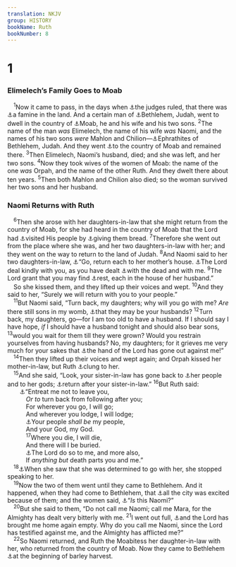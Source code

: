 ```yaml
---
translation: NKJV
group: HISTORY
bookName: Ruth 
bookNumber: 8
---
```


<div class="title"><h1>1</h1><h3>Elimelech’s Family Goes to Moab</h3></div>
<span class="verse ru_1_1"> <sup>1</sup>Now it came to pass, in the days when <a data-toggle="tooltip" data-placement="bottom" title="Judg. 2:16–18">⚓</a>the judges ruled, that there was <a data-toggle="tooltip" data-placement="bottom" title="Gen. 12:10; 26:1; 2 Kin. 8:1">⚓</a>a famine in the land. And a certain man of <a data-toggle="tooltip" data-placement="bottom" title="Judg. 17:8; Mic. 5:2">⚓</a>Bethlehem, Judah, went to dwell in the country of <a data-toggle="tooltip" data-placement="bottom" title="Gen. 19:37">⚓</a>Moab, he and his wife and his two sons. </span>
<span class="verse ru_1_2"><sup>2</sup>The name of the man <i>was</i> Elimelech, the name of his wife <i>was</i> Naomi, and the names of his two sons <i>were</i> Mahlon and Chilion—<a data-toggle="tooltip" data-placement="bottom" title="Gen. 35:19; 1 Sam. 1:1; 1 Kin. 11:26">⚓</a>Ephrathites of Bethlehem, Judah. And they went <a data-toggle="tooltip" data-placement="bottom" title="Judg. 3:30">⚓</a>to the country of Moab and remained there. </span>
<span class="verse ru_1_3"><sup>3</sup>Then Elimelech, Naomi’s husband, died; and she was left, and her two sons. </span>
<span class="verse ru_1_4"><sup>4</sup>Now they took wives of the women of Moab: the name of the one <i>was</i> Orpah, and the name of the other Ruth. And they dwelt there about ten years. </span>
<span class="verse ru_1_5"><sup>5</sup>Then both Mahlon and Chilion also died; so the woman survived her two sons and her husband.<br/></span>
<div class="title"><h3>Naomi Returns with Ruth</h3></div>
<span class="verse ru_1_6"> <sup>6</sup>Then she arose with her daughters-in-law that she might return from the country of Moab, for she had heard in the country of Moab that the Lord had <a data-toggle="tooltip" data-placement="bottom" title="Ex. 3:16; 4:31; Jer. 29:10; Zeph. 2:7; Luke 1:68">⚓</a>visited His people by <a data-toggle="tooltip" data-placement="bottom" title="Ps. 132:15; Matt. 6:11">⚓</a>giving them bread. </span>
<span class="verse ru_1_7"><sup>7</sup>Therefore she went out from the place where she was, and her two daughters-in-law with her; and they went on the way to return to the land of Judah. </span>
<span class="verse ru_1_8"><sup>8</sup>And Naomi said to her two daughters-in-law, <a data-toggle="tooltip" data-placement="bottom" title="Josh. 24:15">⚓</a>“Go, return each to her mother’s house. <a data-toggle="tooltip" data-placement="bottom" title="2 Tim. 1:16–18">⚓</a>The Lord deal kindly with you, as you have dealt <a data-toggle="tooltip" data-placement="bottom" title="Ruth 2:20">⚓</a>with the dead and with me. </span>
<span class="verse ru_1_9"><sup>9</sup>The Lord grant that you may find <a data-toggle="tooltip" data-placement="bottom" title="Ruth 3:1">⚓</a>rest, each in the house of her husband.”<br/> So she kissed them, and they lifted up their voices and wept. </span>
<span class="verse ru_1_10"><sup>10</sup>And they said to her, “Surely we will return with you to your people.”<br/></span>
<span class="verse ru_1_11"> <sup>11</sup>But Naomi said, “Turn back, my daughters; why will you go with me? <i>Are</i> there still sons in my womb, <a data-toggle="tooltip" data-placement="bottom" title="Gen. 38:11; Deut. 25:5">⚓</a>that they may be your husbands? </span>
<span class="verse ru_1_12"><sup>12</sup>Turn back, my daughters, go—for I am too old to have a husband. If I should say I have hope, <i>if</i> I should have a husband tonight and should also bear sons, </span>
<span class="verse ru_1_13"><sup>13</sup>would you wait for them till they were grown? Would you restrain yourselves from having husbands? No, my daughters; for it grieves me very much for your sakes that <a data-toggle="tooltip" data-placement="bottom" title="Judg. 2:15; Job 19:21; Ps. 32:4; 38:2">⚓</a>the hand of the Lord has gone out against me!”<br/></span>
<span class="verse ru_1_14"> <sup>14</sup>Then they lifted up their voices and wept again; and Orpah kissed her mother-in-law, but Ruth <a data-toggle="tooltip" data-placement="bottom" title="(Prov. 17:17)">⚓</a>clung to her.<br/></span>
<span class="verse ru_1_15"> <sup>15</sup>And she said, “Look, your sister-in-law has gone back to <a data-toggle="tooltip" data-placement="bottom" title="Judg. 11:24">⚓</a>her people and to her gods; <a data-toggle="tooltip" data-placement="bottom" title="Josh. 1:15">⚓</a>return after your sister-in-law.” </span>
<span class="verse ru_1_16"><sup>16</sup>But Ruth said:<br/>  <a data-toggle="tooltip" data-placement="bottom" title="2 Kin. 2:2, 4, 6">⚓</a>“Entreat me not to leave you,<br/>   <i>Or</i> <i>to</i> turn back from following after you;<br/>   For wherever you go, I will go;<br/>   And wherever you lodge, I will lodge;<br/>   <a data-toggle="tooltip" data-placement="bottom" title="Ruth 2:11, 12">⚓</a>Your people <i>shall</i> <i>be</i> my people,<br/>   And your God, my God.<br/></span>
<span class="verse ru_1_17">   <sup>17</sup>Where you die, I will die,<br/>   And there will I be buried.<br/>   <a data-toggle="tooltip" data-placement="bottom" title="1 Sam. 3:17; 2 Sam. 19:13; 2 Kin. 6:31">⚓</a>The Lord do so to me, and more also,<br/>   If <i>anything</i> <i>but</i> death parts you and me.”<br/></span>
<span class="verse ru_1_18"> <sup>18</sup><a data-toggle="tooltip" data-placement="bottom" title="Acts 21:14">⚓</a>When she saw that she was determined to go with her, she stopped speaking to her.<br/></span>
<span class="verse ru_1_19"> <sup>19</sup>Now the two of them went until they came to Bethlehem. And it happened, when they had come to Bethlehem, that <a data-toggle="tooltip" data-placement="bottom" title="Matt. 21:10">⚓</a>all the city was excited because of them; and the women said, <a data-toggle="tooltip" data-placement="bottom" title="Is. 23:7; Lam. 2:15">⚓</a>“<i>Is</i> this Naomi?”<br/></span>
<span class="verse ru_1_20"> <sup>20</sup>But she said to them, “Do not call me Naomi; call me Mara, for the Almighty has dealt very bitterly with me. </span>
<span class="verse ru_1_21"><sup>21</sup>I went out full, <a data-toggle="tooltip" data-placement="bottom" title="Job 1:21">⚓</a>and the Lord has brought me home again empty. Why do you call me Naomi, since the Lord has testified against me, and the Almighty has afflicted me?”<br/></span>
<span class="verse ru_1_22"> <sup>22</sup>So Naomi returned, and Ruth the Moabitess her daughter-in-law with her, who returned from the country of Moab. Now they came to Bethlehem <a data-toggle="tooltip" data-placement="bottom" title="Ruth 2:23; 2 Sam. 21:9">⚓</a>at the beginning of barley harvest.<br/></span>
